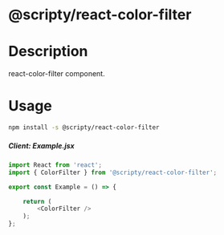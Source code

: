 # @scripty/react-color-filter

# Description

react-color-filter component.

# Usage
```bash
npm install -s @scripty/react-color-filter
```

##### Client: Example.jsx

```javascript
import React from 'react';
import { ColorFilter } from '@scripty/react-color-filter';

export const Example = () => {

    return (
        <ColorFilter />
    );
};
```

